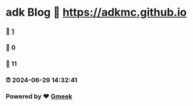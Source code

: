 # adk Blog :link: https://adkmc.github.io 
### :page_facing_up: [1](https://adkmc.github.io/tag.html) 
### :speech_balloon: 0 
### :hibiscus: 11 
### :alarm_clock: 2024-06-29 14:32:41 
### Powered by :heart: [Gmeek](https://github.com/Meekdai/Gmeek)
